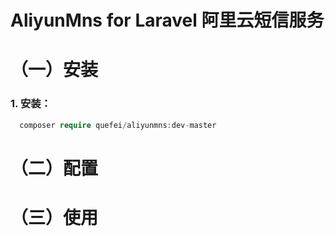 # AliyunMns for Laravel 阿里云短信服务




# （一）安装


### 1. 安装：

```php
  composer require quefei/aliyunmns:dev-master
```




# （二）配置




# （三）使用

